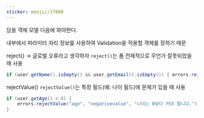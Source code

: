 ```yaml
---
sticker: emoji//1f600
---
```

담을 객체 모델 다음에 와야한다.

내부에서 파라미터 자리 정보를 사용하여 Validation을 적용할 객체를 정하기 때문

reject() -> 글로벌 오류라고 생각하자
`reject()`는 폼 전체적으로 무언가 잘못되었을 때 사용

```java
if (user.getName().isEmpty() && user.getEmail().isEmpty()) { errors.reject("formError", "이름과 이메일은 반드시 입력해야 합니다."); }
```

rejectValue() 
`rejectValue()`는 특정 필드(예: 나이 필드)에 문제가 있을 때 사용

```java
if (user.getAge() < 0) {
    errors.rejectValue("age", "negativevalue", "나이는 0보다 커야 합니다.");
}
```
